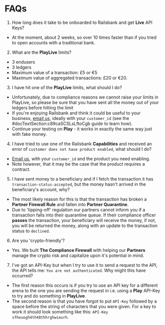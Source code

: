 # FAQs

1. How long does it take to be onboarded to Railsbank and get **Live** API Keys?
  -  At the moment, about 2 weeks, so over 10 times faster than if you tried to open  accounts with a traditional bank.

2. What are the **PlayLive** limits?
  - 3 endusers
  - 3 ledgers
  - Maximum value of a transaction: £5 or €5
  - Maximum value of aggregated transactions: £20 or €20.  

3. I have hit one of the **PlayLive** limits, what should I do?
  - Unfortunately, due to compliance reasons we cannot raise your limits in PlayLive, so please be sure that you have sent all the money out of your ledgers before hitting the limit
  - If you're enjoying Railsbank and think it could be useful to your business, [email us](mailto:support@railsbank.com), ideally with your `customer_id` (see the #docTextSection:c89caSCSLsLftoCgb guide to learn how).
  - Continue your testing on **Play** - it works in exactly the same way just with fake money.

4. I have tried to use one of the Railsbank **Capabilities** and received an error of `customer does not have product enabled`, what should I do?
  - [Email us](mailto:support@railsbank.com), with your `customer_id` and the product you need enabling.
  - Note however, that it may be the case that the product requires a contract.

5. I have sent money to a beneficiary and if I fetch the transaction it has `transaction-status-accepted`, but the money hasn't arrived in the beneficiary's account, why?
  - The most likely reason for this is that the transaction has broken a **Partner Firewall Rule** and fallen into **Partner Quarantine**.
  - Due to 'tipping-off' regulation our partners cannot inform you if a transaction falls into their quarantine queue. If their compliance officer **passes** the transaction, your beneficiary will receive the money, if not, you will be returned the money, along with an update to the transaction status to `declined`.

6. Are you 'crypto-friendly'?
  - Yes. We built **The Compliance Firewall** with helping our **Partners** manage the crypto risk and capitalize upon it's potential in mind.

7. I've got an API-Key but when I try to use it to send a request to the API, the API tells me: `You are not authenticated`. Why might this have occurred?
  - The first reason this occurs is if you try to use an API key for a different arena to the one you are sending the request in i.e. using a **Play** API-Key to try and do something in **PlayLive**.
  - The second reason is that you have forgot to put `API-Key` followed by a space before the string of characters that you were given. For a key to work it should look something like this: `API-Key sfheuogh4th48thhrghwieurh`.
